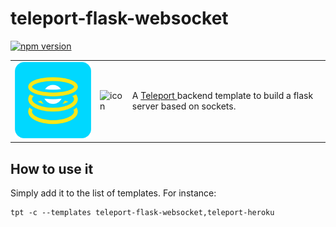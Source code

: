 # teleport-flask-websocket
[![npm version](https://badge.fury.io/js/teleport-flask-websocket.svg)](https://badge.fury.io/js/teleport-flask-websocket)

<table>
  <td>
    <img src="icon.png" alt="icon" title="made by @cecilesnips"/>
  </td>
  <td>
    <img src="teleport-express-websocket.png" alt="icon" title="made by @cecilesnips"/>
  </td>
  <td>
    A <a href="https://github.com/snipsco/teleport"> Teleport </a> backend template to build a flask server based on sockets.
  </td>
</table>

## How to use it
Simply add it to the list of templates. For instance:
```
tpt -c --templates teleport-flask-websocket,teleport-heroku
```
